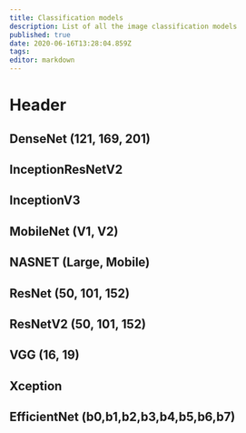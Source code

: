 ```yaml
---
title: Classification models
description: List of all the image classification models
published: true
date: 2020-06-16T13:28:04.859Z
tags: 
editor: markdown
---
```


# Header
## DenseNet (121, 169, 201)

## InceptionResNetV2
## InceptionV3
## MobileNet (V1, V2)
## NASNET (Large, Mobile)
## ResNet (50, 101, 152)
## ResNetV2 (50, 101, 152)
## VGG (16, 19)
## Xception
## EfficientNet (b0,b1,b2,b3,b4,b5,b6,b7)